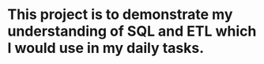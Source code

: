 # This project is to demonstrate my understanding of SQL and ETL which I would use in my daily tasks. 
